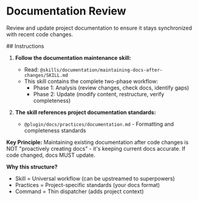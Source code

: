 # Documentation Review

Review and update project documentation to ensure it stays synchronized with recent code changes.

<instructions>
## Instructions

1. **Follow the documentation maintenance skill:**
   - Read: `@skills/documentation/maintaining-docs-after-changes/SKILL.md`
   - This skill contains the complete two-phase workflow:
     - Phase 1: Analysis (review changes, check docs, identify gaps)
     - Phase 2: Update (modify content, restructure, verify completeness)

2. **The skill references project documentation standards:**
   - `@plugin/docs/practices/documentation.md` - Formatting and completeness standards

**Key Principle:**
Maintaining existing documentation after code changes is NOT "proactively creating docs" - it's keeping current docs accurate. If code changed, docs MUST update.

**Why this structure?**
- Skill = Universal workflow (can be upstreamed to superpowers)
- Practices = Project-specific standards (your docs format)
- Command = Thin dispatcher (adds project context)
</instructions>
